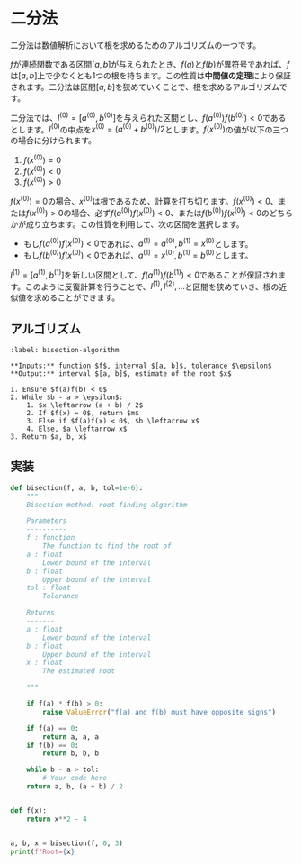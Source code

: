 # 二分法

二分法は数値解析において根を求めるためのアルゴリズムの一つです。

$f$が連続関数である区間$[a, b]$が与えられたとき、$f(a)$と$f(b)$が異符号であれば、$f$は$[a, b]$上で少なくとも1つの根を持ちます。この性質は**中間値の定理**により保証されます。二分法は区間$[a, b]$を狭めていくことで、根を求めるアルゴリズムです。

二分法では、$I^{(0)} = [a^{(0)}, b^{(0)}]$を与えられた区間とし、$f(a^{(0)})f(b^{(0)})<0$であるとします。$I^{(0)}$の中点を$x^{(0)} = (a^{(0)}+b^{(0)})/2$とします。$f(x^{(0)})$の値が以下の三つの場合に分けられます。

1. $f(x^{(0)}) = 0$
2. $f(x^{(0)})<0$
3. $f(x^{(0)})>0$

$f(x^{(0)})=0$の場合、$x^{(0)}$は根であるため、計算を打ち切ります。$f(x^{(0)})<0$、または$f(x^{(0)})>0$の場合、必ず$f(a^{(0)})f(x^{(0)})<0$、または$f(b^{(0)})f(x^{(0)})<0$のどちらかが成り立ちます。この性質を利用して、次の区間を選択します。

- もし$f(a^{(0)})f(x^{(0)})<0$であれば、$a^{(1)}=a^{(0)}, b^{(1)}=x^{(0)}$とします。
- もし$f(b^{(0)})f(x^{(0)})<0$であれば、$a^{(1)}=x^{(0)}, b^{(1)}=b^{(0)}$とします。

$I^{(1)} = [a^{(1)}, b^{(1)}]$を新しい区間として、$f(a^{(1)})f(b^{(1)})<0$であることが保証されます。このように反復計算を行うことで、$I^{(1)}, I^{(2)}, \ldots$と区間を狭めていき、根の近似値を求めることができます。

## アルゴリズム

```{prf:algorithm} Bisection method
:label: bisection-algorithm

**Inputs:** function $f$, interval $[a, b]$, tolerance $\epsilon$   
**Output:** interval $[a, b]$, estimate of the root $x$

1. Ensure $f(a)f(b) < 0$
2. While $b - a > \epsilon$:
    1. $x \leftarrow (a + b) / 2$
    2. If $f(x) = 0$, return $m$
    3. Else if $f(a)f(x) < 0$, $b \leftarrow x$
    4. Else, $a \leftarrow x$
3. Return $a, b, x$

```

## 実装

```python
def bisection(f, a, b, tol=1e-6):
    """
    Bisection method: root finding algorithm

    Parameters
    ----------
    f : function
        The function to find the root of
    a : float
        Lower bound of the interval
    b : float
        Upper bound of the interval
    tol : float
        Tolerance

    Returns
    -------
    a : float
        Lower bound of the interval
    b : float
        Upper bound of the interval
    x : float
        The estimated root

    """

    if f(a) * f(b) > 0:
        raise ValueError("f(a) and f(b) must have opposite signs")

    if f(a) == 0:
        return a, a, a
    if f(b) == 0:
        return b, b, b

    while b - a > tol:
        # Your code here
    return a, b, (a + b) / 2


def f(x):
    return x**2 - 4


a, b, x = bisection(f, 0, 3)
print(f"Root={x}